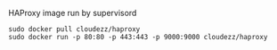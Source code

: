 HAProxy image run by supervisord 

    sudo docker pull cloudezz/haproxy
    sudo docker run -p 80:80 -p 443:443 -p 9000:9000 cloudezz/haproxy
    
